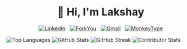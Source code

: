 <h1 align="center">👋 Hi, I'm Lakshay</h1>


<div align="center">

[![LinkedIn](https://img.shields.io/badge/LinkedIn-%230077B5.svg?logo=linkedin&logoColor=white)](https://www.linkedin.com/in/lkshayb)
&nbsp;
[![ForkYou](https://img.shields.io/badge/ForkYou-805412?style=flat&logo=dev.to&logoColor=white)](https://forkyou.dev/user/lkshayb)
&nbsp;
[![Gmail](https://img.shields.io/badge/Gmail-%23EA4335.svg?logo=gmail&logoColor=white)](mailto:08lakshay@gmail.com)
&nbsp;
[![MonkeyType](https://img.shields.io/badge/MonkeyType-%235e5e56?logo=monkeytype&logoColor=white)](https://monkeytype.com/profile/aspect3012)

</div>



  
  <img src="https://github-readme-stats.vercel.app/api/top-langs/?username=lkshayb&layout=compact&theme=radical" alt="Top Languages" />
  
  <img src="https://github-readme-stats.vercel.app/api?username=lkshayb&show_icons=true&theme=radical" alt="GitHub Stats" />
  
  <img src="https://github-readme-streak-stats.herokuapp.com/?user=lkshayb&theme=radical" alt="GitHub Streak" />
  
  <img src="https://github-contributor-stats.vercel.app/api?username=lkshayb&limit=5&theme=radical&combine_all_yearly_contributions=true" alt="Contributor Stats" />


